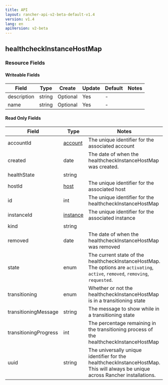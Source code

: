 ```yaml
---
title: API
layout: rancher-api-v2-beta-default-v1.4
version: v1.4
lang: en
apiVersion: v2-beta
---
```


## healthcheckInstanceHostMap



### Resource Fields

#### Writeable Fields

Field | Type | Create | Update | Default | Notes
---|---|---|---|---|---
description | string | Optional | Yes | - | 
name | string | Optional | Yes | - | 


#### Read Only Fields

Field | Type   | Notes
---|---|---
accountId | [account]({{site.baseurl}}/rancher/{{page.version}}/{{page.lang}}/api/{{page.apiVersion}}/api-resources/account/)  | The unique identifier for the associated account
created | date  | The date of when the healthcheckInstanceHostMap was created.
healthState | string  | 
hostId | [host]({{site.baseurl}}/rancher/{{page.version}}/{{page.lang}}/api/{{page.apiVersion}}/api-resources/host/)  | The unique identifier for the associated host
id | int  | The unique identifier for the healthcheckInstanceHostMap
instanceId | [instance]({{site.baseurl}}/rancher/{{page.version}}/{{page.lang}}/api/{{page.apiVersion}}/api-resources/instance/)  | The unique identifier for the associated instance
kind | string  | 
removed | date  | The date of when the healthcheckInstanceHostMap was removed
state | enum  | The current state of the healthcheckInstanceHostMap. The options are `activating`, `active`, `removed`, `removing`, `requested`.
transitioning | enum  | Whether or not the healthcheckInstanceHostMap is in a transitioning state
transitioningMessage | string  | The message to show while in a transitioning state
transitioningProgress | int  | The percentage remaining in the transitioning process of the healthcheckInstanceHostMap
uuid | string  | The universally unique identifier for the healthcheckInstanceHostMap. This will always be unique across Rancher installations.


<br>
